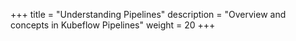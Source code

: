 +++
title = "Understanding Pipelines"
description = "Overview and concepts in Kubeflow Pipelines"
weight = 20
+++
